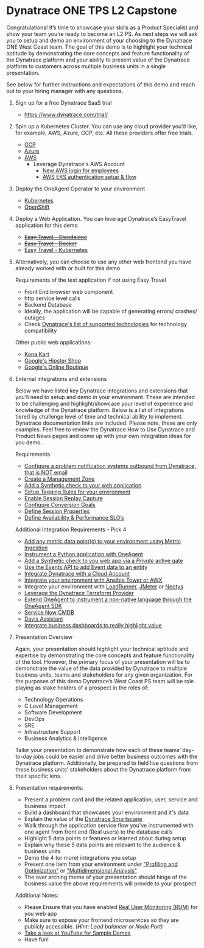 # Dynatrace ONE TPS L2 Capstone

Congratulations! It’s time to showcase your skills as a Product Specialist and show your team you’re ready to become an L2 PS. As next steps we will ask you to setup and demo an environment of your choosing to the Dynatrace ONE West Coast team. The goal of this demo is to highlight your technical aptitude by demonstrating the core concepts and feature functionality of the Dynatrace platform and your ability to present value of the Dynatrace platform to customers across multiple business units in a single presentation.

See below for further instructions and expectations of this demo and reach out to your hiring manager with any questions.

1. Sign up for a free Dynatrace SaaS trial 
    - https://www.dynatrace.com/trial/

1. Spin up a Kubernetes Cluster. You can use any cloud provider you’d like, for example, AWS, Azure, GCP, etc. All these providers offer free trials.
    - [GCP](https://cloud.google.com/free/docs/gcp-free-tier/#free-trial) 
    - [Azure](https://azure.microsoft.com/en-us/offers/ms-azr-0044p/)
    - [AWS](https://aws.amazon.com/free/)
        - Leverage Dynatrace's AWS Account 
            - [New AWS login for employees](https://dynatrace.sharepoint.com/sites/gotc/SitePages/AWS-Console-Login.aspx)
            - [AWS EKS authentication setup & flow](https://dev-wiki.dynatrace.org/pages/viewpage.action?spaceKey=DTONE&title=AWS+EKS+authentication+setup+and+flow)
       
1. Deploy the OneAgent Operator to your environment
    - [Kubernetes](https://www.dynatrace.com/support/help/shortlink/full-stack-dto-k8)
    - [OpenShift](https://www.dynatrace.com/support/help/shortlink/full-stack-dto-k8)

1. Deploy a Web Application. You can leverage Dynatrace’s EasyTravel application for this demo
    - <strike>[Easy Travel - Standalone](https://community.dynatrace.com/t5/Getting-started/easyTravel-Documentation-and-Download/td-p/181271)</strike>
    - <strike>[Easy Travel - Docker](https://github.com/Dynatrace/easyTravel-Docker)</strike>
    - [Easy Travel - Kubernetes](https://github.com/gguilbee/easytravel-kubernetes)

1. Alternatively, you can choose to use any other web frontend you have already worked with or built for this demo

    Requirements of the test application if not using Easy Travel
    - Front End browser web component 
    - http service level calls 
    - Backend Database
    - Ideally, the application will be capable of generating errors/ crashes/ outages
    - Check [Dynatrace's list of supported technologies](https://www.dynatrace.com/support/help/technology-support/supported-technologies-and-versions/) for technology compatibility

   Other public web applications:
    - [Kona Kart](https://github.com/BraydenNeale/dynatrace_konakart_docker)
    - [Google's Hipster Shop](https://github.com/lightstep/hipster-shop)
    - [Google's Online Boutique](https://github.com/GoogleCloudPlatform/microservices-demo)

1. External integrations and extensions

    Below we have listed key Dynatrace integrations and extensions that you’ll need to setup and demo in your environment. These are intended to be challenging and highlight/showcase your level of experience and knowledge of the Dynatrace platform. Below is a list of integrations tiered by challenge level of time and technical ability to implement. Dynatrace documentation links are included. Please note, these are only examples. Feel free to review the Dynatrace How to Use Dynatrace and Product News pages and come up with your own integration ideas for you demo.

    Requirements
        
    - [Configure a problem notification systems outbound from Dynatrace, that is NOT email](https://www.dynatrace.com/support/help/setup-and-configuration/integrations/third-party-integrations/)
    - [Create a Management Zone](https://www.dynatrace.com/support/help/how-to-use-dynatrace/management-zones/)
    - [Add a Synthetic check to your web application](https://www.dynatrace.com/support/help/how-to-use-dynatrace/synthetic-monitoring/browser-monitors/create-a-single-url-browser-monitor/)
    - [Setup Tagging Rules for your environment](https://www.dynatrace.com/support/help/how-to-use-dynatrace/tags-and-metadata/)
    - [Enable Session Replay Capture](https://www.dynatrace.com/support/help/how-to-use-dynatrace/real-user-monitoring/setup-and-configuration/web-applications/additional-configuration/configure-session-replay-for-personal-data-protection/)
    - [Configure Conversion Goals](https://www.dynatrace.com/support/help/how-to-use-dynatrace/real-user-monitoring/how-to-use-real-user-monitoring/web-applications/define-conversion-goals/)
    - [Define Session Properties](https://www.dynatrace.com/support/help/how-to-use-dynatrace/real-user-monitoring/setup-and-configuration/web-applications/additional-configuration/define-user-action-and-session-properties/)
    - [Define Availability & Performance SLO’s](https://www.dynatrace.com/support/help/shortlink/objectives-hub)
 
    Additional Integration Requirements - Pick 4

    - [Add any metric data point(s) to your environment using Metric Ingestion](https://www.dynatrace.com/support/help/how-to-use-dynatrace/metrics/metric-ingestion/)
    - [Instrument a Python application with OneAgent](https://github.com/dynatrace-oss/OneAgent-SDK-Python-AutoInstrumentation)
    - [Add a Synthetic check to you web app via a *Private* active gate](https://www.dynatrace.com/support/help/how-to-use-dynatrace/synthetic-monitoring/private-synthetic-locations/create-a-private-synthetic-location/)
    - [Use the Events API to add Event data to an entity](https://www.dynatrace.com/support/help/dynatrace-api/environment-api/events/)
    - [Integrate Dynatrace with a Cloud Account](https://www.dynatrace.com/support/help/technology-support/cloud-platforms/)
    - [Integrate your environment with Ansible Tower or AWX](https://www.dynatrace.com/support/help/setup-and-configuration/integrations/third-party-integrations/problem-notification-systems/ansible-tower-integration/)
    - Integrate your environment with [LoadRunner](https://www.dynatrace.com/support/help/setup-and-configuration/integrations/third-party-integrations/test-automation-frameworks/dynatrace-and-loadrunner-integration/), [JMeter](https://www.dynatrace.com/support/help/setup-and-configuration/integrations/third-party-integrations/test-automation-frameworks/dynatrace-and-jmeter-integration/) or [Neotys](https://www.dynatrace.com/support/help/setup-and-configuration/integrations/third-party-integrations/test-automation-frameworks/neotys-integration/)
    - [Leverage the Dynatrace Terraform Provider](https://registry.terraform.io/providers/dynatrace-oss/dynatrace/latest)
    - [Extend OneAgent to instrument a non-native language through the OneAgent SDK](https://www.dynatrace.com/support/help/extend-dynatrace/oneagent-sdk/)
    - [Service Now CMDB](https://www.dynatrace.com/support/help/setup-and-configuration/integrations/third-party-integrations/problem-notification-systems/servicenow-integration/)
    - [Davis Assistant](https://www.dynatrace.com/support/help/how-to-use-dynatrace/davis-assistant/)
    - [Integrate business dashboards to really highlight value](https://dynatrace.github.io/BizOpsConfigurator/)
 

1. Presentation Overview

    Again, your presentation should highlight your technical aptitude and expertise by demonstrating the core concepts and feature functionality of the tool. However, the primary focus of your presentation will be to demonstrate the value of the data provided by Dynatrace to multiple business units, teams and stakeholders for any given organization. For the purposes of this demo Dynatrace’s West Coast PS team will be role playing as stake holders of a prospect in the roles of:  
    
    - Technology Operations
    - C Level Management
    - Software Development
    - DevOps
    - SRE
    - Infrastructure Support
    - Business Analytics & Intelligence

    Tailor your presentation to demonstrate how each of these teams’ day-to-day jobs could be easier and drive better business outcomes with the Dynatrace platform. Additionally, be prepared to field live questions from these business units' stakeholders about the Dynatrace platform from their specific lens. 

1. Presentation requirements: 

    - Present a problem card and the related application, user, service and business impact 
    - Build a dashboard that showcases your environment and it's data
    - Explain the value of the [Dynatrace Smartscape](https://www.dynatrace.com/support/help/how-to-use-dynatrace/smartscape/visualize-your-environment-topology-through-smartscape/)
    - Walk through the application service flow you've instrumented with one agent from front end (Real users) to the database calls
    - Highlight 5 data points or features or learned about during setup
    - Explain why these 5 data points are relevant to the audience & business units 
    - Demo the 4 (or more) integrations you setup
    - Present one item from your environment under ["Profiling and Optimization"](https://www.dynatrace.com/support/help/how-to-use-dynatrace/diagnostics/) or ["Multidimensional Analysis"](https://www.dynatrace.com/support/help/how-to-use-dynatrace/diagnostics/)
    - The over arching theme of your presentation should hinge of the business value the above requirements will provide to your prospect

    Additional Notes:

    - Please Ensure that you have enabled [Real User Monitoring (RUM)](https://www.dynatrace.com/support/help/how-to-use-dynatrace/real-user-monitoring/setup-and-configuration/web-applications/initial-configuration/configure-dynatrace-real-user-monitoring-to-capture-xhr-actions/) for you web app
    - Make sure to expose your frontend microservices so they are publicly accessible. *(Hint: Load balancer or Node Port)*
    - [Take a look at YouTube for Sample Demos](https://www.youtube.com/results?search_query=dynatrace+demo)
    - Have fun!
